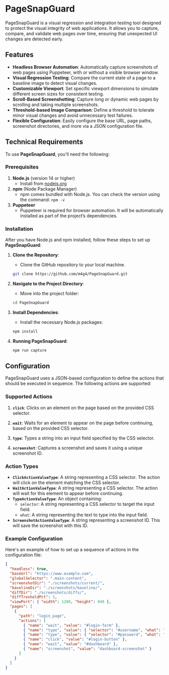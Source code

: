 # PageSnapGuard
PageSnapGuard is a visual regression and integration testing tool designed to protect the visual integrity of web applications. It allows you to capture, compare, and validate web pages over time, ensuring that unexpected UI changes are detected early.

## Features

- **Headless Browser Automation**: Automatically capture screenshots of web pages using Puppeteer, with or without a visible browser window.
- **Visual Regression Testing**: Compare the current state of a page to a baseline image to detect visual changes.
- **Customizable Viewport**: Set specific viewport dimensions to simulate different screen sizes for consistent testing.
- **Scroll-Based Screenshotting**: Capture long or dynamic web pages by scrolling and taking multiple screenshots.
- **Threshold-based Image Comparison**: Define a threshold to tolerate minor visual changes and avoid unnecessary test failures.
- **Flexible Configuration**: Easily configure the base URL, page paths, screenshot directories, and more via a JSON configuration file.

## Technical Requirements

To use **PageSnapGuard**, you'll need the following:

### Prerequisites

1. **Node.js** (version 14 or higher)
    - Install from [nodejs.org](https://nodejs.org/)
2. **npm** (Node Package Manager)
    - npm comes bundled with Node.js. You can check the version using the command: `npm -v`
3. **Puppeteer** 
    - Puppeteer is required for browser automation. It will be automatically installed as part of the project’s dependencies.

### Installation

After you have Node.js and npm installed, follow these steps to set up **PageSnapGuard**:

1. **Clone the Repository**: 
    - Clone the GitHub repository to your local machine.
    ```bash
    git clone https://github.com/m4g4/PageSnapGuard.git
    ```

2. **Navigate to the Project Directory**:
    - Move into the project folder:
    ```bash
    cd PageSnapGuard
    ```

3. **Install Dependencies**:
    - Install the necessary Node.js packages:
    ```bash
    npm install
    ```

4. **Running PageSnapGuard**:
    ```bash
    npm run capture
    ```


## Configuration

PageSnapGuard uses a JSON-based configuration to define the actions that should be executed in sequence. The following actions are supported:

### Supported Actions

1. **`click`**: Clicks on an element on the page based on the provided CSS selector.
   
2. **`wait`**: Waits for an element to appear on the page before continuing, based on the provided CSS selector.

3. **`type`**: Types a string into an input field specified by the CSS selector.

4. **`screenshot`**: Captures a screenshot and saves it using a unique screenshot ID.

### Action Types

- **`ClickActionValueType`**: A string representing a CSS selector. The action will click on the element matching the CSS selector.
- **`WaitActionValueType`**: A string representing a CSS selector. The action will wait for this element to appear before continuing.
- **`TypeActionValueType`**: An object containing:
  - `selector`: A string representing a CSS selector to target the input field.
  - `what`: A string representing the text to type into the input field.
- **`ScreenshotActionValueType`**: A string representing a screenshot ID. This will save the screenshot with this ID.

### Example Configuration

Here's an example of how to set up a sequence of actions in the configuration file:

```json
{
  "headless": true,
  "baseUrl": "https://www.example.com",
  "globalSelector": ".main-content",
  "screenshotDir": "./screenshots/current/",
  "baselineDir": "./screenshots/baseline/",
  "diffDir": "./screenshots/diffs/",
  "diffTresholdPct": 1,
  "viewPort": { "width": 1280, "height": 840 },
  "pages": [
    {
      "path": "login_page",
      "actions": [
        { "name": "wait", "value": "#login-form" }, 
        { "name": "type", "value": { "selector": "#username", "what": "testuser" } },
        { "name": "type", "value": { "selector": "#password", "what": "password123" } },
        { "name": "click", "value": "#login-button" },
        { "name": "wait", "value": "#dashboard" },
        { "name": "screenshot", "value": "dashboard-screenshot" }
      ]
    }
  ]
}
```